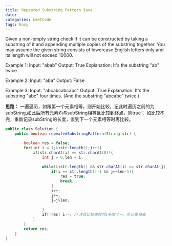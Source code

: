 ```yaml
---
title: Repeated Substring Pattern.java
date: 
categories: LeetCode
tags: Easy
---
```

Given a non-empty string check if it can be constructed by taking a substring of it and appending multiple copies of the substring together. You may assume the given string consists of lowercase English letters only and its length will not exceed 10000.

Example 1:
Input: "abab"
Output: True
Explanation: It's the substring "ab" twice.

Example 2:
Input: "aba"
Output: False

Example 3:
Input: "abcabcabcabc"
Output: True
Explanation: It's the substring "abc" four times. (And the substring "abcabc" twice.)
<!-- more -->
**思路：**
一遍遍历，如跟第一个元素相等，则开始比较，记此时遍历之前的为subString,如此后所有元素均与subString相等且比较到终点，则true；
如比较不完，重新记录subString的长度，直到下一个元素相等时再比较。

``` java
public class Solution {
    public boolean repeatedSubstringPattern(String str) {

		boolean res = false;
		for(int i = 1;i<str.length();i++){
			if(str.charAt(i) == str.charAt(0)){
				int j = 0,len = i;
				
				while(i<str.length() && str.charAt(i) == str.charAt(j)){
					if(i == str.length()-1 && j==len-1){
						res = true;
						break;
					}
					i++;
					j++;
					j=j%len;
					
				}
				if(!res) i--; //注意比较失败时i多加了一，所以要减去
			}
		}
		return res;
    }
}
```